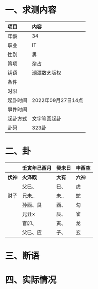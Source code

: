 # 一、求测内容
|项目|内容|
|:-|:-|
|年龄|34|
|职业|IT|
|性别|男|
|策项|杂占|
|钥语|潮潭数艺版权|
|条件||
|时限||
|起卦时间|2022年09月27日14点|
|事件时间||
|起卦方式|文字笔画起卦|
|卦码|323卦|

# 二、卦
||壬寅年己酉月|癸未日|申酉空|
|:-|:-|:-|:-|
|**伏神**|**火泽睽**|**大有**|**六神**|
||父巳、|巳、|虎|
|财子|兄未..|未..|蛇|
||孙酉、艮|酉、|勾|
||兄丑×|辰、|雀|
||官卯、|寅、|龙|
||父巳、应|子、|玄|


# 三、断语

# 四、实际情况
